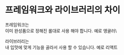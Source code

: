 # 프레임워크와 라이브러리의 차이

프레임워크는 \
이미 완성품으로 정해진 롤대로 사용 해야 합니다. 예로 앵귤러\


라이브러리는 \
내 입맛에 맞게 기능을 골라서 사용 할 수 있습니다. 예로 리액트&#x20;

